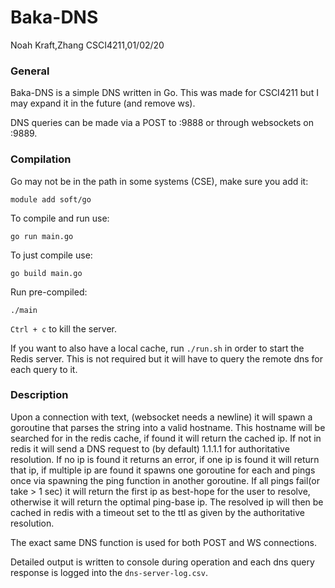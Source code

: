 # Baka-DNS
Noah Kraft,Zhang CSCI4211,01/02/20

### General
Baka-DNS is a simple DNS written in Go. This was made for CSCI4211 but I may expand it in the future (and remove ws).

DNS queries can be made via a POST to :9888 or through websockets on :9889.

### Compilation
Go may not be in the path in some systems (CSE), make sure you add it:

`module add soft/go`

To compile and run use:

`go run main.go`

To just compile use:

`go build main.go`

Run pre-compiled:

`./main`

`Ctrl + c` to kill the server.

If you want to also have a local cache, run `./run.sh` in order to start the Redis server.
This is not required but it will have to query the remote dns for each query to it.

### Description
Upon a connection with text, (websocket needs a newline) it will spawn a goroutine that parses the string into a valid
hostname. This hostname will be searched for in the redis cache, if found it will return the cached ip. If not in redis
it will send a DNS request to (by default) 1.1.1.1 for authoritative resolution. If no ip is found it returns an error, if
one ip is found it will return that ip, if multiple ip are found it spawns one goroutine for each and pings once via
spawning the ping function in another goroutine. If all pings fail(or take > 1 sec) it will return the first ip as
best-hope for the user to resolve, otherwise it will return the optimal ping-base ip. The resolved ip will then be cached
in redis with a timeout set to the ttl as given by the authoritative resolution.

The exact same DNS function is used for both POST and WS connections.

Detailed output is written to console during operation and each dns query response is logged into the `dns-server-log.csv`.
